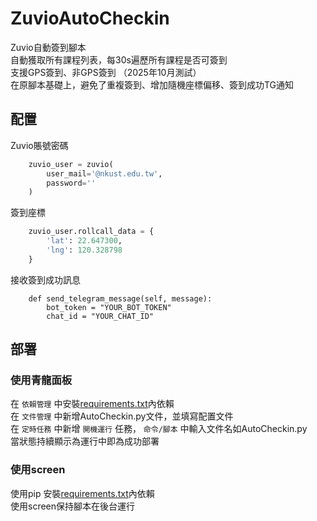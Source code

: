 # ZuvioAutoCheckin

Zuvio自動簽到腳本  
自動獲取所有課程列表，每30s遍歷所有課程是否可簽到  
支援GPS簽到、非GPS簽到 （2025年10月測試）  
在原腳本基礎上，避免了重複簽到、增加隨機座標偏移、簽到成功TG通知


## 配置
Zuvio賬號密碼  
```python
    zuvio_user = zuvio(
        user_mail='@nkust.edu.tw',
        password=''
    )
```
簽到座標
```python
    zuvio_user.rollcall_data = {
        'lat': 22.647300,
        'lng': 120.328798
    }
```
接收簽到成功訊息
```
    def send_telegram_message(self, message):
        bot_token = "YOUR_BOT_TOKEN"
        chat_id = "YOUR_CHAT_ID"
```

## 部署
### 使用青龍面板
在 `依賴管理` 中安裝[requirements.txt](./requirements.txt)內依賴  
在 `文件管理` 中新增AutoCheckin.py文件，並填寫配置文件  
在 `定時任務` 中新增 `開機運行` 任務， `命令/腳本` 中輸入文件名如AutoCheckin.py   
當狀態持續顯示為運行中即為成功部署  
### 使用screen 
使用pip 安裝[requirements.txt](./requirements.txt)內依賴  
使用screen保持腳本在後台運行

